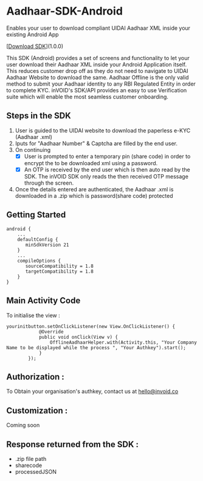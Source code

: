 # Aadhaar-SDK-Android
Enables your user to download compliant UIDAI Aadhaar XML inside your existing Android App

[[Download SDK](www.invoid.co)](1.0.0)

This SDK (Android) provides a set of screens and functionality to let your user download their Aadhaar XML inside your Android Application itself. This reduces customer drop off as they do not need to navigate to UIDAI Aadhaar Website to download the same.
Aadhaar Offline is the only valid method to submit your Aadhaar identity to any RBI Regulated Entity in order to complete KYC. inVOID's SDK/API provides an easy to use Verification suite which will enable the most seamless customer onboarding.

## Steps in the SDK
1. User is guided to the UIDAI website to download the paperless e-KYC (Aadhaar .xml)
2. Iputs for "Aadhaar Number" & Captcha are filled by the end user.
3. On continuing
    - [x] User is prompted to enter a temporary pin (share code) in order to encrypt the to be downloaded xml using a password.
    - [x] An OTP is received by the end user which is then auto read by the SDK. The inVOID SDK only reads the then received OTP message through the screen.
4. Once the details entered are authenticated, the Aadhaar .xml is downloaded in a .zip which is password(share code) protected

## Getting Started

```
android {
    ...
    defaultConfig {
       minSdkVersion 21
    }
    ...
    compileOptions {
       sourceCompatibility = 1.8
       targetCompatibility = 1.8
    }
}
```
## Main Activity Code
To initialise the view : 
```
yourinitbutton.setOnClickListener(new View.OnClickListener() {
            @Override
            public void onClick(View v) {
                OfflineAadhaarHelper.with(Activity.this, "Your Company Name to be displayed while the process ", "Your Authkey").start();
            }
        });
```
## Authorization : 
To Obtain your organisation's authkey, contact us at hello@invoid.co

## Customization : 
Coming soon

## Response returned from the SDK : 
- .zip file path
- sharecode
- processedJSON


